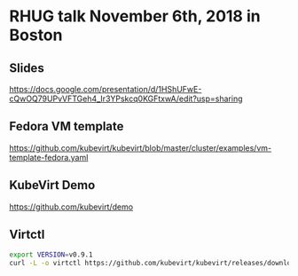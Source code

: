 # RHUG talk November 6th, 2018 in Boston

## Slides
https://docs.google.com/presentation/d/1HShUFwE-cQwOQ79UPvVFTGeh4_Ir3YPskcq0KGFtxwA/edit?usp=sharing

## Fedora VM template
https://github.com/kubevirt/kubevirt/blob/master/cluster/examples/vm-template-fedora.yaml

## KubeVirt Demo
https://github.com/kubevirt/demo

## Virtctl
```bash
export VERSION=v0.9.1
curl -L -o virtctl https://github.com/kubevirt/kubevirt/releases/download/$VERSION/virtctl-$VERSION-linux-amd64
```